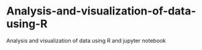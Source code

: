 # Analysis-and-visualization-of-data-using-R
Analysis and visualization of data using R and jupyter notebook
